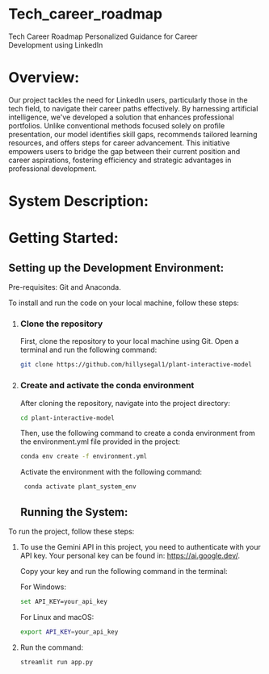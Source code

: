 # Tech_career_roadmap
Tech Career Roadmap Personalized Guidance for Career Development using LinkedIn
# Overview:
Our project tackles the need for LinkedIn users, particularly those in the tech field, to navigate their career paths effectively. By harnessing artificial intelligence, we've developed a solution that enhances professional portfolios. Unlike conventional methods focused solely on profile presentation, our model identifies skill gaps, recommends tailored learning resources, and offers steps for career advancement. This initiative empowers users to bridge the gap between their current position and career aspirations, fostering efficiency and strategic advantages in professional development.
# System Description:

# Getting Started:
## Setting up the Development Environment:
Pre-requisites: Git and Anaconda. 

To install and run the code on your local machine, follow these steps:
1. ### Clone the repository
   First, clone the repository to your local machine using Git. Open a terminal and run the following command:
    ```bash
    git clone https://github.com/hillysegal1/plant-interactive-model
    ```
2. ### Create and activate the conda environment
   After cloning the repository, navigate into the project directory:
    ```bash
    cd plant-interactive-model
    ```
    Then, use the following command to create a conda environment from the environment.yml file provided in the project:
    ```bash
    conda env create -f environment.yml
    ```
    Activate the environment with the following command:
   ```bash
    conda activate plant_system_env
    ```
   ## Running the System: 
To run the project, follow these steps: 
1. To use the Gemini API in this project, you need to authenticate with your API key. Your personal key can be found in: 
   https://ai.google.dev/.

   Copy your key and run the following command in the terminal:

   For Windows:
   ```bash
   set API_KEY=your_api_key
   ```

   For Linux and macOS:
   ```bash
   export API_KEY=your_api_key

   ```
   
3. Run the command:
   ```bash
   streamlit run app.py 
   ```
